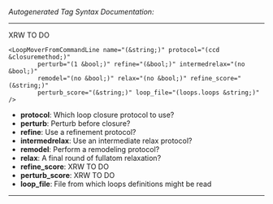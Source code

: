 _Autogenerated Tag Syntax Documentation:_

---
XRW TO DO

```
<LoopMoverFromCommandLine name="(&string;)" protocol="(ccd &closuremethod;)"
        perturb="(1 &bool;)" refine="(&bool;)" intermedrelax="(no &bool;)"
        remodel="(no &bool;)" relax="(no &bool;)" refine_score="(&string;)"
        perturb_score="(&string;)" loop_file="(loops.loops &string;)" />
```

-   **protocol**: Which loop closure protocol to use?
-   **perturb**: Perturb before closure?
-   **refine**: Use a refinement protocol?
-   **intermedrelax**: Use an intermediate relax protocol?
-   **remodel**: Perform a remodeling protocol?
-   **relax**: A final round of fullatom relaxation?
-   **refine_score**: XRW TO DO
-   **perturb_score**: XRW TO DO
-   **loop_file**: File from which loops definitions might be read

---
